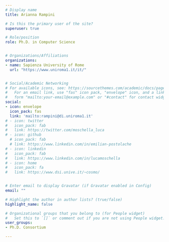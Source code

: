 ```yaml
---
# Display name
title: Arianna Rampini

# Is this the primary user of the site?
superuser: true

# Role/position
role: Ph.D. in Computer Science


# Organizations/Affiliations
organizations:
- name: Sapienza University of Rome
  url: "https://www.uniroma1.it/it/"


# Social/Academic Networking
# For available icons, see: https://sourcethemes.com/academic/docs/page-builder/#icons
#   For an email link, use "fas" icon pack, "envelope" icon, and a link in the
#   form "mailto:your-email@example.com" or "#contact" for contact widget.
social:
- icon: envelope
  icon_pack: fas
  link: 'mailto:rampini@di.uniroma1.it'
# - icon: twitter
#   icon_pack: fab
#   link: https://twitter.com/moschella_luca
# - icon: github
  # icon_pack: fab
  # link: https://www.linkedin.com/in/emilian-postolache
# - icon: linkedin
#   icon_pack: fab
#   link: https://www.linkedin.com/in/lucamoschella
# - icon: home
#   icon_pack: fa
#   link: https://www.dsi.unive.it/~cosmo/


# Enter email to display Gravatar (if Gravatar enabled in Config)
email: ""

# Highlight the author in author lists? (true/false)
highlight_name: false

# Organizational groups that you belong to (for People widget)
#   Set this to `[]` or comment out if you are not using People widget.
user_groups:
- Ph.D. Consortium

---
```

